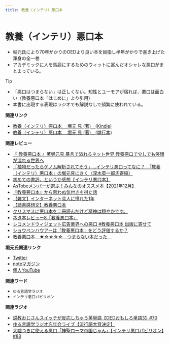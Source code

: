 ```yaml
---
title: 教養（インテリ）悪口本
---
```


# 教養（インテリ）悪口本


-   堀元氏により70年がかりのOEDより良い本を目指し半年がかりで書き上げた渾身の全一巻
-   アカデミックに人を馬鹿にするためのウィットに富んだオシャレな悪口がまとまっている。



Tip


* 「悪口はつまらない」は正しくない。知性とユーモアが宿れば、悪口は面白い（教養悪口本「はじめに」より引用）
* 本書に出現する表現はラジオでも解説なしで頻繁に使われている。


**関連リンク**

-   [教養（インテリ）悪口本 　堀元 見
    (著)　(Kindle)](https://amzn.to/32DleO2)
-   [教養（インテリ）悪口本 　堀元 見
    (著)　(単行本)](https://amzn.to/3Jj42hL)

**関連レビュー**

-   [『 教養悪口本 』著堀元見 暴言で溢れるネット世界
    教養悪口で少しでも笑顔が溢れる世界へ](https://otutarou.com/kyouyouwarukutihonn/)
-   [「植物だったらゲノム解析されてそう」...インテリ悪口ってなに？　「教養（インテリ）悪口本」の堀元見にきく（深水英一郎氏寄稿）](https://otakei.otakuma.net/archives/2022010405.html)
-   [初めての書評、というか感想【インテリ悪口本】](https://note.com/gaolicai/n/n462fe000998f)
-   [AsTobeメンバーが選ぶ！みんなのオススメ本【2021年12月】](https://astobe.jp/recommended-books-202112/)
-   [『教養悪口本』から思わぬ気付きを得た話](https://note.com/mike_nm7/n/n2d6bbbe10434)
-   [【雑文】インターネット芸人に憧れた1年](https://note.com/omoide213/n/ne2f0343f7214)
-   [【読書感想文】教養悪口本](https://note.com/ryo_saku/n/n2e11039c3a90)
-   [クリスマスに悪口本を二冊読んだけど精神は穏やかです。](https://note.com/kibno/n/n642ad21a5e1a)
-   [ネタ本レビュー8「教養悪口本」](https://note.com/useless_magazine/n/n17ec816eb1d4)
-   [レコメンドウィジェット広告業界への悪口 #教養悪口本
    出版に寄せて](https://note.com/kazuo_dobashi/n/n869cf8d58247)
-   [ショウペンハウアーは「教養悪口本」をどう評価するか？](https://note.com/nabe_yusuke/n/nfd2f7eea2797)
-   [教養悪口本　★☆☆☆☆　つまらない本だった　](https://note.com/kunidai/n/nc20aece8095a)

**堀元氏関連リンク**

-   [Twitter](https://twitter.com/kenhori2)
-   [noteマガジン](https://note.com/kenhori2/m/m125fc4524aca)
-   [個人YouTube](https://www.youtube.com/channel/UCYJ335HO_qLZDr7TywpI0Gg)

**関連ワード**

-   `ゆる言語学ラジオ`
-   `インテリ悪口パビリオン`

**関連ラジオ**

-   [説教おじさんスイッチが反応しちゃう英単語【OEDおもしろ単語3】#70](https://www.youtube.com/watch?v=-d742iuB7L0)
-   [ゆる言語学ラジオ忘年会ライブ【流行語大賞決定】](https://www.youtube.com/watch?v=poT4BzX7e_Q)
-   [大嘘つきに使える悪口「神聖ローマ帝国じゃん」【インテリ悪口パビリオン】#88](https://www.youtube.com/watch?v=wlQrQVzdoVA)
